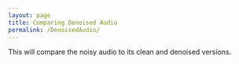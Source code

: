 ```yaml
---
layout: page
title: Comparing Denoised Audio
permalink: /DenoisedAudio/
---
```


This will compare the noisy audio to its clean and denoised versions.
